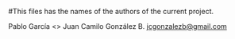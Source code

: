 #This files has the names of the authors of the current project.

Pablo García <>
Juan Camilo González B. <jcgonzalezb@gmail.com>